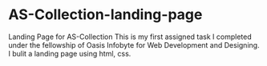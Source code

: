 # AS-Collection-landing-page
Landing Page for AS-Collection
This is my first assigned task I completed under the fellowship of Oasis Infobyte for Web Development and Designing. I bulit a landing page using html, css.
